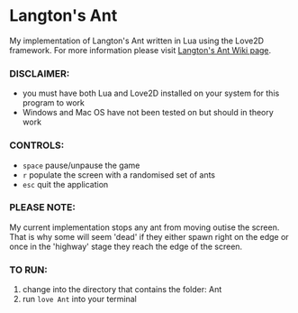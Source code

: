 # Langton's Ant

My implementation of Langton's Ant written in Lua using the Love2D framework. For more information please visit
[Langton's Ant Wiki page](https://en.wikipedia.org/wiki/Langton%27s_ant).

### DISCLAIMER: 
- you must have both Lua and Love2D installed on your system for this program to work
- Windows and Mac OS have not been tested on but should in theory work

### CONTROLS:
- `space` pause/unpause the game
- `r` populate the screen with a randomised set of ants 
- `esc` quit the application

### PLEASE NOTE:
My current implementation stops any ant from moving outise the screen. That is why some will seem 'dead' if they either spawn
right on the edge or once in the 'highway' stage they reach the edge of the screen.

### TO RUN:
1. change into the directory that contains the folder: Ant
2. run `love Ant` into your terminal

